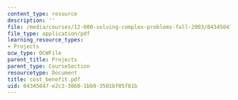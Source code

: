 ```yaml
---
content_type: resource
description: ''
file: /media/courses/12-000-solving-complex-problems-fall-2003/04345047e2c330601bb93501bf05f81b_cost_benefit.pdf
file_type: application/pdf
learning_resource_types:
- Projects
ocw_type: OCWFile
parent_title: Projects
parent_type: CourseSection
resourcetype: Document
title: cost_benefit.pdf
uid: 04345047-e2c3-3060-1bb9-3501bf05f81b
---
```

